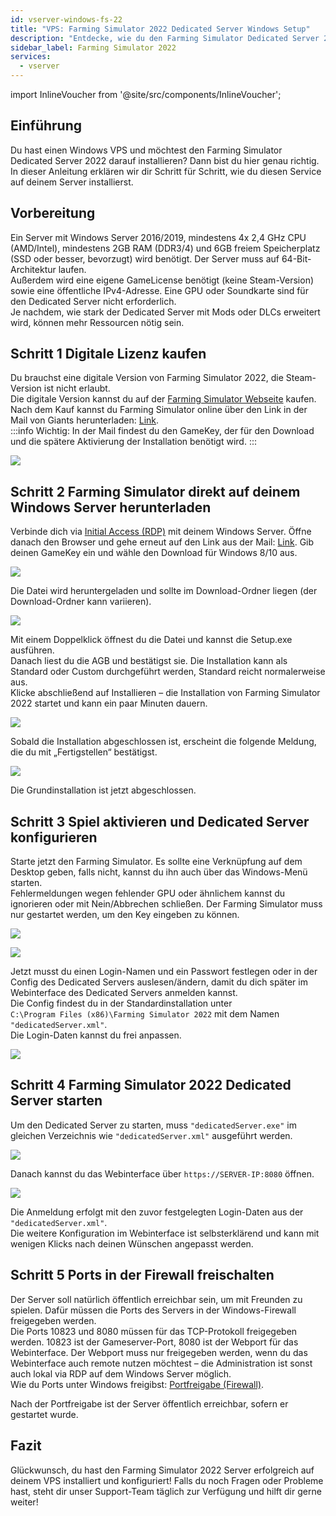 ```yaml
---
id: vserver-windows-fs-22
title: "VPS: Farming Simulator 2022 Dedicated Server Windows Setup"
description: "Entdecke, wie du den Farming Simulator Dedicated Server 2022 auf deinem Windows VPS für flüssiges Multiplayer-Gameplay einrichtest → Jetzt mehr erfahren"
sidebar_label: Farming Simulator 2022
services:
  - vserver
---
```


import InlineVoucher from '@site/src/components/InlineVoucher';

## Einführung

Du hast einen Windows VPS und möchtest den Farming Simulator Dedicated Server 2022 darauf installieren? Dann bist du hier genau richtig. In dieser Anleitung erklären wir dir Schritt für Schritt, wie du diesen Service auf deinem Server installierst.
<InlineVoucher />

## Vorbereitung
Ein Server mit Windows Server 2016/2019, mindestens 4x 2,4 GHz CPU (AMD/Intel), mindestens 2GB RAM (DDR3/4) und 6GB freiem Speicherplatz (SSD oder besser, bevorzugt) wird benötigt. Der Server muss auf 64-Bit-Architektur laufen.  
Außerdem wird eine eigene GameLicense benötigt (keine Steam-Version) sowie eine öffentliche IPv4-Adresse. Eine GPU oder Soundkarte sind für den Dedicated Server nicht erforderlich.  
Je nachdem, wie stark der Dedicated Server mit Mods oder DLCs erweitert wird, können mehr Ressourcen nötig sein.  

## Schritt 1 Digitale Lizenz kaufen

Du brauchst eine digitale Version von Farming Simulator 2022, die Steam-Version ist nicht erlaubt.  
Die digitale Version kannst du auf der [Farming Simulator Webseite](https://www.farming-simulator.com/buy-now.php?lang=de&country=de&platform=pcdigital) kaufen.  
Nach dem Kauf kannst du Farming Simulator online über den Link in der Mail von Giants herunterladen: [Link](https://eshop.giants-software.com/downloads.php).  
:::info
Wichtig: In der Mail findest du den GameKey, der für den Download und die spätere Aktivierung der Installation benötigt wird. 
:::

![](https://screensaver01.zap-hosting.com/index.php/s/EH9ysn2jHaQXrtf/preview)

## Schritt 2 Farming Simulator direkt auf deinem Windows Server herunterladen

Verbinde dich via [Initial Access (RDP)](vserver-windows-userdp.md) mit deinem Windows Server. Öffne danach den Browser und gehe erneut auf den Link aus der Mail: [Link](https://eshop.giants-software.com/downloads.php). Gib deinen GameKey ein und wähle den Download für Windows 8/10 aus.  

![](https://screensaver01.zap-hosting.com/index.php/s/JwMzAXbMx64CybQ/preview)

Die Datei wird heruntergeladen und sollte im Download-Ordner liegen (der Download-Ordner kann variieren).

![](https://screensaver01.zap-hosting.com/index.php/s/74LiBCfn2w6BwLJ/preview)

Mit einem Doppelklick öffnest du die Datei und kannst die Setup.exe ausführen.  
Danach liest du die AGB und bestätigst sie. Die Installation kann als Standard oder Custom durchgeführt werden, Standard reicht normalerweise aus.  
Klicke abschließend auf Installieren – die Installation von Farming Simulator 2022 startet und kann ein paar Minuten dauern.

![](https://screensaver01.zap-hosting.com/index.php/s/8SrHwEjgirmKTJJ/preview)

Sobald die Installation abgeschlossen ist, erscheint die folgende Meldung, die du mit „Fertigstellen“ bestätigst.

![](https://screensaver01.zap-hosting.com/index.php/s/KYMX8SeMgxWmYdt/preview)

Die Grundinstallation ist jetzt abgeschlossen.

## Schritt 3 Spiel aktivieren und Dedicated Server konfigurieren

Starte jetzt den Farming Simulator. Es sollte eine Verknüpfung auf dem Desktop geben, falls nicht, kannst du ihn auch über das Windows-Menü starten.  
Fehlermeldungen wegen fehlender GPU oder ähnlichem kannst du ignorieren oder mit Nein/Abbrechen schließen. Der Farming Simulator muss nur gestartet werden, um den Key eingeben zu können.

![](https://screensaver01.zap-hosting.com/index.php/s/iMTyYAGknFwDA3H/preview)

![](https://screensaver01.zap-hosting.com/index.php/s/spnct8XYniz3Nf5/preview)

Jetzt musst du einen Login-Namen und ein Passwort festlegen oder in der Config des Dedicated Servers auslesen/ändern, damit du dich später im Webinterface des Dedicated Servers anmelden kannst.  
Die Config findest du in der Standardinstallation unter  
`C:\Program Files (x86)\Farming Simulator 2022` mit dem Namen `"dedicatedServer.xml"`.  
Die Login-Daten kannst du frei anpassen.

![](https://screensaver01.zap-hosting.com/index.php/s/kK7nxEtqxgxjLFG/preview)

## Schritt 4 Farming Simulator 2022 Dedicated Server starten

Um den Dedicated Server zu starten, muss `"dedicatedServer.exe"` im gleichen Verzeichnis wie `"dedicatedServer.xml"` ausgeführt werden.

![](https://screensaver01.zap-hosting.com/index.php/s/qagHezKmK2tx2kj/preview)

Danach kannst du das Webinterface über `https://SERVER-IP:8080` öffnen.

![](https://screensaver01.zap-hosting.com/index.php/s/E8b34yHDPDbr9YP/preview)

Die Anmeldung erfolgt mit den zuvor festgelegten Login-Daten aus der `"dedicatedServer.xml"`.  
Die weitere Konfiguration im Webinterface ist selbsterklärend und kann mit wenigen Klicks nach deinen Wünschen angepasst werden.

## Schritt 5 Ports in der Firewall freischalten

Der Server soll natürlich öffentlich erreichbar sein, um mit Freunden zu spielen. Dafür müssen die Ports des Servers in der Windows-Firewall freigegeben werden.  
Die Ports 10823 und 8080 müssen für das TCP-Protokoll freigegeben werden. 10823 ist der Gameserver-Port, 8080 ist der Webport für das Webinterface. Der Webport muss nur freigegeben werden, wenn du das Webinterface auch remote nutzen möchtest – die Administration ist sonst auch lokal via RDP auf dem Windows Server möglich.  
Wie du Ports unter Windows freigibst: [Portfreigabe (Firewall)](vserver-windows-port.md).

Nach der Portfreigabe ist der Server öffentlich erreichbar, sofern er gestartet wurde.

## Fazit

Glückwunsch, du hast den Farming Simulator 2022 Server erfolgreich auf deinem VPS installiert und konfiguriert! Falls du noch Fragen oder Probleme hast, steht dir unser Support-Team täglich zur Verfügung und hilft dir gerne weiter!

<InlineVoucher />